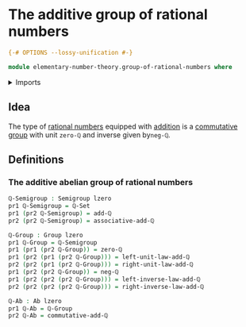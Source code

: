 # The additive group of rational numbers

```agda
{-# OPTIONS --lossy-unification #-}

module elementary-number-theory.group-of-rational-numbers where
```

<details><summary>Imports</summary>

```agda
open import elementary-number-theory.addition-rational-numbers
open import elementary-number-theory.rational-numbers

open import foundation.dependent-pair-types
open import foundation.identity-types
open import foundation.universe-levels

open import group-theory.abelian-groups
open import group-theory.groups
open import group-theory.semigroups
```

</details>

## Idea

The type of [rational numbers](elementary-number-theory.rational-numbers.md)
equipped with [addition](elementary-number-theory.addition-rational-numbers.md)
is a [commutative](group-theory.abelian-groups.md)
[group](group-theory.groups.md) with unit `zero-ℚ` and inverse given by`neg-ℚ`.

## Definitions

### The additive abelian group of rational numbers

```agda
ℚ-Semigroup : Semigroup lzero
pr1 ℚ-Semigroup = ℚ-Set
pr1 (pr2 ℚ-Semigroup) = add-ℚ
pr2 (pr2 ℚ-Semigroup) = associative-add-ℚ

ℚ-Group : Group lzero
pr1 ℚ-Group = ℚ-Semigroup
pr1 (pr1 (pr2 ℚ-Group)) = zero-ℚ
pr1 (pr2 (pr1 (pr2 ℚ-Group))) = left-unit-law-add-ℚ
pr2 (pr2 (pr1 (pr2 ℚ-Group))) = right-unit-law-add-ℚ
pr1 (pr2 (pr2 ℚ-Group)) = neg-ℚ
pr1 (pr2 (pr2 (pr2 ℚ-Group))) = left-inverse-law-add-ℚ
pr2 (pr2 (pr2 (pr2 ℚ-Group))) = right-inverse-law-add-ℚ

ℚ-Ab : Ab lzero
pr1 ℚ-Ab = ℚ-Group
pr2 ℚ-Ab = commutative-add-ℚ
```
